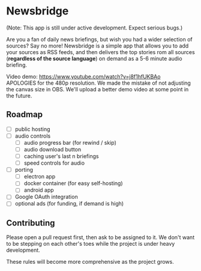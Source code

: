 # Newsbridge
(Note: This app is still under active development. Expect serious bugs.)

Are you a fan of daily news briefings, but wish you had a wider selection of
sources? Say no more! Newsbridge is a simple app that allows you to add your
sources as RSS feeds, and then delivers the top stories rom all sources 
(**regardless of the source language**) on demand as a 5-6 minute audio 
briefing.

Video demo: https://www.youtube.com/watch?v=j8f1hfUKBAo  
APOLOGIES for the 480p resolution. We made the mistake of not adjusting the canvas size in OBS. We'll upload a better demo video at some point in the future.

## Roadmap
- [ ] public hosting
- [ ] audio controls
  - [ ] audio progress bar (for rewind / skip)
  - [ ] audio download button
  - [ ] caching user's last n briefings
  - [ ] speed controls for audio
- [ ] porting
  - [ ] electron app
  - [ ] docker container (for easy self-hosting)
  - [ ] android app
- [ ] Google OAuth integration
- [ ] optional ads (for funding, if demand is high)

## Contributing
Please open a pull request first, then ask to be assigned to it. We don't want
to be stepping on each other's toes while the project is under heavy 
development.

These rules will become more comprehensive as the project grows.
